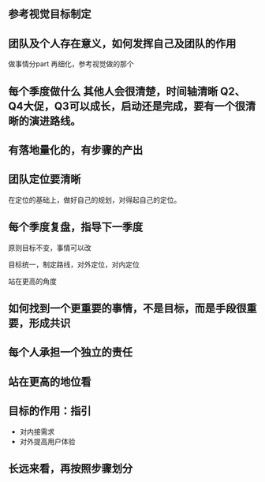 ## 参考视觉目标制定 

## 团队及个人存在意义，如何发挥自己及团队的作用 

做事情分part 再细化，参考视觉做的那个

## 每个季度做什么 其他人会很清楚，时间轴清晰 Q2、Q4大促，Q3可以成长，启动还是完成，要有一个很清晰的演进路线。

## 有落地量化的，有步骤的产出

## 团队定位要清晰

在定位的基础上，做好自己的规划，对得起自己的定位。

## 每个季度复盘，指导下一季度  

原则目标不变，事情可以改

目标统一，制定路线，对外定位，对内定位

站在更高的角度

## 如何找到一个更重要的事情，不是目标，而是手段很重要，形成共识

## 每个人承担一个独立的责任

## 站在更高的地位看  

## 目标的作用：指引

* 对内接需求
* 对外提高用户体验


## 长远来看，再按照步骤划分